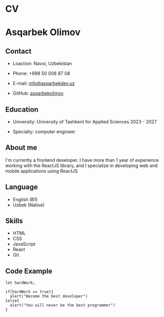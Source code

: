 # CV

# Asqarbek Olimov

## Contact

- Loaction: Navoi, Uzbekistan

- Phone: +998 50 008 87 08

- E-mail: info@asqarbekdev.uz

- GitHub: [asqarbekolimov](https://github.com/asqarbekolimov)

## Education

- University: University of Tashkent for Applied Sciences 2023 - 2027

- Specialty: computer engineer

## About me

I'm currently a frontend developer. I have more than 1 year of experience working with the ReactJS library, and I specialize in developing web and mobile applications using ReactJS

## Language

- English (B1)
- Uzbek (Native)

## Skills

- HTML
- CSS
- JavaScript
- React
- Git

## Code Example

```
let hardWork;

if(hardWork == true){
  alert("Become the best developer")
}else{
  alert("You will never be the best programmer")
}
```
